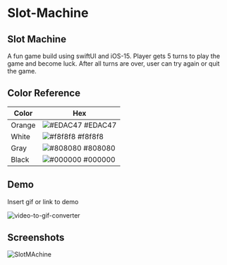 # Slot-Machine

## Slot Machine

A fun game build using swiftUI and iOS-15.
Player gets 5 turns to play the game and become luck. After all turns are over, user can try again or quit the game.

## Color Reference

| Color             | Hex                                                                |
| ----------------- | ------------------------------------------------------------------ |
| Orange| ![#EDAC47](https://via.placeholder.com/10/EDAC47?text=+) #EDAC47 |
| White | ![#f8f8f8](https://via.placeholder.com/10/f8f8f8?text=+) #f8f8f8 |
| Gray  | ![#808080](https://via.placeholder.com/10/#808080?text=+) #808080 |
| Black | ![#000000](https://via.placeholder.com/10/000000?text=+) #000000 |


## Demo

Insert gif or link to demo

![video-to-gif-converter](https://user-images.githubusercontent.com/70580401/176417876-9f421874-264c-4df4-ae31-1a0440336a88.gif)
## Screenshots

![SlotMAchine](https://user-images.githubusercontent.com/70580401/176416957-cdf13d98-18a1-493a-8008-92826f94fadb.png)
